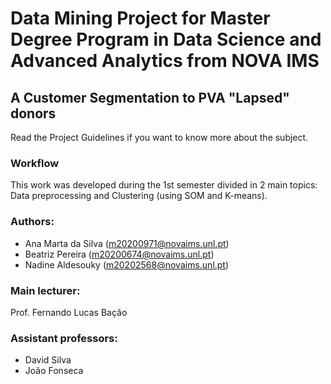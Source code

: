# Data Mining Project for Master Degree Program in Data Science and Advanced Analytics from NOVA IMS
## A Customer Segmentation to PVA "Lapsed" donors
Read the Project Guidelines if you want to know more about the subject.

### Workflow
This work was developed during the 1st semester divided in 2 main topics: Data preprocessing and Clustering (using SOM and K-means).

### Authors:
- Ana Marta da Silva (m20200971@novaims.unl.pt)
- Beatriz Pereira (m20200674@novaims.unl.pt)
- Nadine Aldesouky (m20202568@novaims.unl.pt)

### Main lecturer:
Prof. Fernando Lucas Bação
### Assistant professors:
- David Silva
- João Fonseca

 
